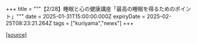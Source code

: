 +++
title = """【2/28】睡眠と心の健康講座「最高の睡眠を得るためのポイント」"""
date = 2025-01-31T15:00:00.000Z
expiryDate = 2025-02-25T08:23:21.264Z
tags = ["kuriyama","news"]
+++


[[source]](https://www.town.kuriyama.hokkaido.jp/soshiki/38/29784.html)
